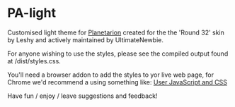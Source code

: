 # PA-light
Customised light theme for [Planetarion](https://planetarion.com) created for the the 'Round 32' skin by Leshy and actively maintained by UltimateNewbie.

For anyone wishing to use the styles, please see the compiled output found at /dist/styles.css.

You'll need a browser addon to add the styles to yor live web page, for Chrome we'd recommend a using something like:
[User JavaScript and CSS](https://chrome.google.com/webstore/detail/user-javascript-and-css/nbhcbdghjpllgmfilhnhkllmkecfmpld)


Have fun / enjoy / leave suggestions and feedback!